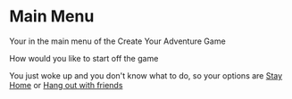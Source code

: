 # Main Menu

Your in the main menu of the Create Your Adventure Game

How would you like to start off the game

You just woke up and you don't know what to do, so your options are [Stay Home](stay-home/starting-stay-home.md) or [Hang out with friends](hang-out-with-friends-start.md)

